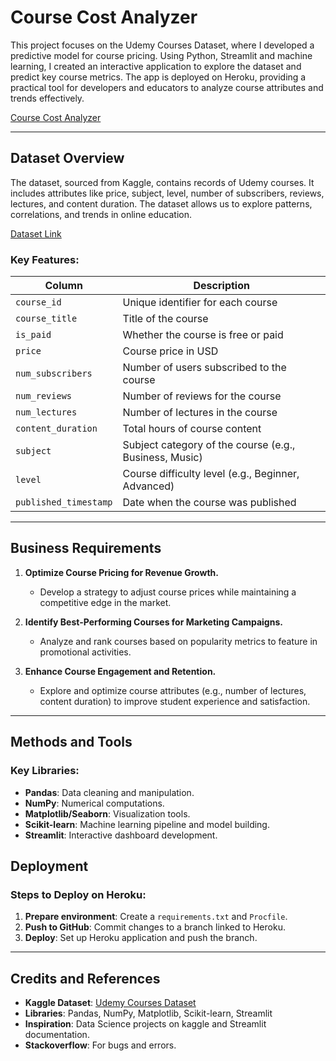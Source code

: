 # Course Cost Analyzer

This project focuses on the Udemy Courses Dataset, where I developed a predictive model for course pricing. Using Python, Streamlit and machine learning, I created an interactive application to explore the dataset and predict key course metrics. The app is deployed on Heroku, providing a practical tool for developers and educators to analyze course attributes and trends effectively.

[Course Cost Analyzer](https://course-cost-analyzer-4dbdeb80a36e.herokuapp.com//)

---

## Dataset Overview

The dataset, sourced from Kaggle, contains records of Udemy courses. It includes attributes like price, subject, level, number of subscribers, reviews, lectures, and content duration. The dataset allows us to explore patterns, correlations, and trends in online education.

[Dataset Link](https://www.kaggle.com/datasets/andrewmvd/udemy-courses)

### Key Features:
| Column           | Description                                             |
|-------------------|---------------------------------------------------------|
| `course_id`       | Unique identifier for each course                       |
| `course_title`    | Title of the course                                     |
| `is_paid`         | Whether the course is free or paid                      |
| `price`           | Course price in USD                                     |
| `num_subscribers` | Number of users subscribed to the course                |
| `num_reviews`     | Number of reviews for the course                        |
| `num_lectures`    | Number of lectures in the course                        |
| `content_duration`| Total hours of course content                           |
| `subject`         | Subject category of the course (e.g., Business, Music) |
| `level`           | Course difficulty level (e.g., Beginner, Advanced)     |
| `published_timestamp` | Date when the course was published                |

---

## Business Requirements

1. **Optimize Course Pricing for Revenue Growth.**  
   - Develop a strategy to adjust course prices while maintaining a competitive edge in the market.

2. **Identify Best-Performing Courses for Marketing Campaigns.**  
   - Analyze and rank courses based on popularity metrics to feature in promotional activities.

3. **Enhance Course Engagement and Retention.**  
   - Explore and optimize course attributes (e.g., number of lectures, content duration) to improve student experience and satisfaction.

---


## Methods and Tools

### Key Libraries:
- **Pandas**: Data cleaning and manipulation.
- **NumPy**: Numerical computations.
- **Matplotlib/Seaborn**: Visualization tools.
- **Scikit-learn**: Machine learning pipeline and model building.
- **Streamlit**: Interactive dashboard development.


## Deployment

### Steps to Deploy on Heroku:
1. **Prepare environment**: Create a `requirements.txt` and `Procfile`.
2. **Push to GitHub**: Commit changes to a branch linked to Heroku.
3. **Deploy**: Set up Heroku application and push the branch.

---


## Credits and References

- **Kaggle Dataset**: [Udemy Courses Dataset](https://www.kaggle.com/datasets/andrewmvd/udemy-courses)
- **Libraries**: Pandas, NumPy, Matplotlib, Scikit-learn, Streamlit
- **Inspiration**: Data Science projects on kaggle and Streamlit documentation.
- **Stackoverflow**: For bugs and errors.
